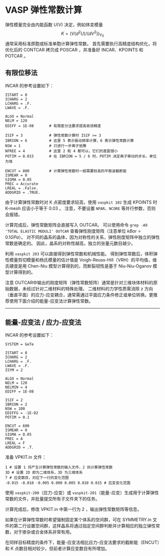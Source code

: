 
# VASP 弹性常数计算

弹性模量完全由内能函数 U(V) 决定，例如体变模量
$$
K = (V(d^{2}U)/(dV^{2}))_{V_{0}}
$$
通常采用标准原胞或标准单胞计算弹性常数。
首先需要执行高精度结构优化，将优化后的 CONTCAR 拷贝成 POSCAR ，并准备好 INCAR、KPOINTS 和 POTCAR 。

## 有限位移法

INCAR 的参考设置如下：

```
ISTART = 0
ICHARG = 2
LCHARG = .F.
LWAVE = .F.

ALGO = Normal
NELM = 120
EDIFF = 1E-08		# 有限差分法要求提高收敛精度

ISIF = 3			# 弹性常数计算时 ISIF >= 3
IBRION = 6			# 这里 5 表示振动频率计算，6 表示弹性常数计算
NSW = 1				# 只进行一步离子弛豫
NFREE = 4			# 这里 2 和 4 都可以，它们的差距很小
POTIM = 0.015		# 在 IBRION = 5 / 6 时，POTIM 决定离子移动的步长，单位为埃

ENCUT = 800			# 计算弹性常数时一般需要较高的平面波截断能
ISMEAR = 0
SIGMA = 0.05
PREC = Accurate
LREAL = .False.
ADDGRID = .TRUE.
```

由于计算弹性常数时对 K 点密度要求较高，使用 `vaspkit 102` 生成 KPOINTS 时 K-mesh 应该小于等于 0.03 。
注意，不要设置 `NPAR`、`NCORE` 等并行参数，否则会报错。

计算完成后，弹性常数矩阵会直接写入 OUTCAR。
可以使用命令 `grep -A9 'TOTAL ELASTIC MODULI' OUTCAR` 查看弹性刚度矩阵（注意单位 $kBar = 0.1 GPa$）。
对不同的晶系的晶体，因为对称性的关系，弹性刚度矩阵中独立的弹性常数是确定的。
因此，晶系的对称性越高，独立的张量元数目越少。

利用 `vaspkit 203` 可以直接得到弹性常数和机械性能。
得到弹性常数后，体积弹性模量剪切模量和杨氏模量的估计值是 Voigh-Reuss-Hill（VRH）的平均值，维氏硬度是用 Chen-Niu 模型计算得到的，而断裂韧性是基于 Niu-Niu-Oganov 模型计算得到的。

注意 OUTCAR中输出的刚度矩阵（弹性常数矩阵）通常是针对三维块体材料的原始数据，未经过针对二维材料的特殊处理。
二维材料的力学性质需消除 z 方向（垂直平面）的应力-应变耦合，通常需通过​​平面应力条件​​修正或单位转换。更推荐使用下面介绍的能量-应变法计算弹性常数。

---

## 能量-应变法 / 应力-应变法

INCAR 的参考设置如下：
```
SYSTEM = GeTe

ISTART = 0
ICHARG = 2
LCHARG = .F.
LWAVE = .F.
ISYM = 2

ALGO = Normal
NELM = 120
NELMIN = 4
EDIFF = 1E-08

ISIF = 2
IBRION = 2
NSW = 100
EDIFFG = -1E-02
POTIM = 0.1

ENCUT = 600
ISMEAR = 0
SIGMA = 0.05
PREC = A
LREAL = F
ADDGRID = .T.
```

准备 VPKIT.in 文件：
```
1 # 设置 1 将产生计算弹性常数的输入文件，2 则计算弹性常数
3D # 设置 2D 即为二维体系，3D 为三维体系
7 # 应变数目，对应下一行的变化范围
-0.015 -0.010 -0.005 0.000 0.005 0.010 0.015 # 应变变化范围
```

使用 `vaspkit-200`（应力-应变）或 `vaspkit-201`（能量-应变）生成用于计算弹性常数的文件，并批量提交所有子文件夹下的任务。

计算完成后，修改 VPKIT.in 中第一行为 2 ，输出弹性常数矩阵等信息。

如果在计算弹性常数时希望强制固定某个体系的空间群，可在 SYMMETRY.in 文件的第二行设置空间群，这样晶系将通过指定空间群判断并计算相应的独立弹性常数，对于掺杂或合金体系非常有用。

在同样目标精度的条件下，能量-应变法相比应力-应变法要求的截断能（ENCUT）和 K 点数目相对较少，但前者计算应变数目有所增加。